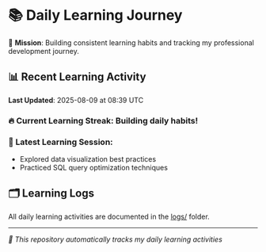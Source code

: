 # 📚 Daily Learning Journey

🎯 **Mission**: Building consistent learning habits and tracking my professional development journey.

## 📊 Recent Learning Activity

**Last Updated**: 2025-08-09 at 08:39 UTC

### 🔥 Current Learning Streak: Building daily habits!

### 📝 Latest Learning Session:
- Explored data visualization best practices
- Practiced SQL query optimization techniques

## 🗂️ Learning Logs

All daily learning activities are documented in the [logs/](./logs/) folder.

---
*🤖 This repository automatically tracks my daily learning activities*
